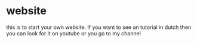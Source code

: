 # website
this is to start your own website.
If you want to see an tutorial in dutch then you can look for it on youtube or you go to my channel
